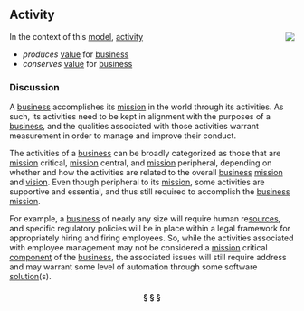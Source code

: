 ## Activity

<img src="https://rawgithub.com/nikboyd/sample-domain/master/images/activity.svg" align="right"/>

In the context of this [model](../README.md), [activity](https://github.com/nikboyd/sample-domain/blob/master/topics/activity.md)

* <i>produces</i> [value](https://github.com/nikboyd/sample-domain/blob/master/topics/value.md) for [business](https://github.com/nikboyd/sample-domain/blob/master/topics/business.md)
* <i>conserves</i> [value](https://github.com/nikboyd/sample-domain/blob/master/topics/value.md) for [business](https://github.com/nikboyd/sample-domain/blob/master/topics/business.md)

### Discussion

A [business](https://github.com/nikboyd/sample-domain/blob/master/topics/business.md) accomplishes its [mission](https://github.com/nikboyd/sample-domain/blob/master/topics/mission.md) in the world through its activities.
As such, its activities need to be kept in alignment with the purposes of a [business](https://github.com/nikboyd/sample-domain/blob/master/topics/business.md), and the
qualities associated with those activities warrant measurement in order to manage and improve their conduct.

The activities of a [business](https://github.com/nikboyd/sample-domain/blob/master/topics/business.md) can be broadly categorized as those that are [mission](https://github.com/nikboyd/sample-domain/blob/master/topics/mission.md) critical, [mission](https://github.com/nikboyd/sample-domain/blob/master/topics/mission.md) central,
and [mission](https://github.com/nikboyd/sample-domain/blob/master/topics/mission.md) peripheral, depending on whether and how the activities are related to the overall [business](https://github.com/nikboyd/sample-domain/blob/master/topics/business.md) [mission](https://github.com/nikboyd/sample-domain/blob/master/topics/mission.md) and [vision](https://github.com/nikboyd/sample-domain/blob/master/topics/vision.md).
Even though peripheral to its [mission](https://github.com/nikboyd/sample-domain/blob/master/topics/mission.md), some activities are supportive and essential, and thus still required to
accomplish the [business](https://github.com/nikboyd/sample-domain/blob/master/topics/business.md) [mission](https://github.com/nikboyd/sample-domain/blob/master/topics/mission.md).

For example, a [business](https://github.com/nikboyd/sample-domain/blob/master/topics/business.md) of nearly any size will require human re[sources](https://github.com/nikboyd/sample-domain/blob/master/topics/source.md), and specific regulatory policies
will be in place within a legal framework for appropriately hiring and firing employees.
So, while the activities associated with employee management may not be considered a [mission](https://github.com/nikboyd/sample-domain/blob/master/topics/mission.md) critical [component](https://github.com/nikboyd/sample-domain/blob/master/topics/component.md)
of the [business](https://github.com/nikboyd/sample-domain/blob/master/topics/business.md), the associated issues will still require address and may warrant some level of automation
through some software [solution](https://github.com/nikboyd/sample-domain/blob/master/topics/solution.md)(s).


<h4 align="center"><b>&sect; &sect; &sect;</b></h4>
